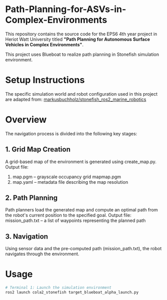 # Path-Planning-for-ASVs-in-Complex-Environments
This repository contains the source code for the EPS6 4th year project in Heriot Watt University titled
**"Path Planning for Autonomous Surface Vehicles in Complex Environments"**.

This project uses Blueboat to realize path planning in Stonefish simulation environment.

# Setup Instructions
The specific simulation world and robot configuration used in this project are adapted from:
[markusbuchholz/stonefish_ros2_marine_robotics](https://github.com/Michele1996/stonefish_resources_pub.git)

# Overview
The navigation process is divided into the following key stages:
## 1. Grid Map Creation
A grid-based map of the environment is generated using create_map.py.
Output file:
1. map.pgm – grayscale occupancy grid mapmap.pgm
2. map.yaml – metadata file describing the map resolution

## 2. Path Planning
Path planners load the generated map and compute an optimal path from the robot's current position to the specified goal.
Output file:
mission_path.txt – a list of waypoints representing the planned path

## 3. Navigation
Using sensor data and the pre-computed path (mission_path.txt), the robot navigates through the environment.

# Usage
```bash
# Terminal 1: Launch the simulation environment
ros2 launch cola2_stonefish target_blueboat_alpha_launch.py
```
